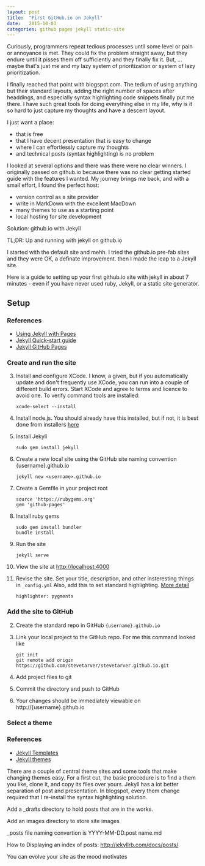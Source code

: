```yaml
---
layout: post
title:  "First GitHub.io on Jekyll"
date:   2015-10-03 
categories: github pages jekyll static-site
---
```


Curiously, programmers repeat tedious processes until some level or pain or annoyance is met. They could fix the problem straight away, but they endure until it pisses them off sufficiently and they finally fix it. But, ... maybe that's just me and my lazy system of prioritization or system of lazy prioritization.

I finally reached that point with blogspot.com. The tedium of using anything but their standard layouts, adding the right number of spaces after headdings, and especially syntax highlighting code snippets finally put me there. I have such great tools for doing everything else in my life, why is it so hard to just capture my thoughts and have a descent layout.

I just want a place:

- that is free
- that I have decent presentation that is easy to change
- where I can effortlessly capture my thoughts
- and technical posts (syntax highlighting) is no problem

I looked at several options and there was there were no clear winners. I originally passed on github.io because there was no clear getting started guide with the features I wanted. My journey brings me back, and with a small effort, I found the perfect host:

- version control as a site provider
- write in MarkDown with the excellent MacDown
- many themes to use as a starting point
- local hosting for site development

Solution: github.io with Jekyll

TL;DR: Up and running with jekyll on github.io

I started with the default site and mehh. I tried the github.io pre-fab sites and they were OK, a definate improvement. then I made the leap to a Jekyll site.

Here is a guide to setting up your first github.io site with jekyll in about 7 minutes - even if you have never used ruby, Jekyll, or a static site generator.

## Setup

### References

- [Using Jekyll with Pages](https://help.github.com/articles/using-jekyll-with-pages/)
- [Jekyll Quick-start guide](http://jekyllrb.com/docs/quickstart/)
- [Jekyll GitHub Pages](http://jekyllrb.com/docs/github-pages/)

### Create and run the site

3. Install and configure XCode. I know, a given, but if you automatically update and don't frequently use XCode, you can run into a couple of different build errors. Start XCode and agree to terms and licence to avoid one. To verify command tools are installed:
	
	```
	xcode-select --install
	```

1. Install node.js. You should already have this installed, but if not, it is best done from installers [here](https://nodejs.org)
1. Install Jekyll

   ```
   sudo gem install jekyll
   ```

1. Create a new local site using the GitHub site naming convention {username}.github.io

   ```
   jekyll new <username>.github.io
   ```
   
4. Create a Gemfile in your project root


   ```  
   source 'https://rubygems.org'   
   gem 'github-pages'
   ```

3. Install ruby gems

   ```
   sudo gem install bundler
   bundle install
   ```

1. Run the site

   ```
   jekyll serve
   ```
   
1. View the site at [http://localhost:4000](http://localhost:4000)
2. Revise the site. Set your title, description, and other insteresting things in ```_config.yml``` Also, add this to set standard highlighting. [More detail](http://jekyllrb.com/docs/templates/#code-snippet-highlighting)

	 ```
	 highlighter: pygments
	 ```

### Add the site to GitHub

2. Create the standard repo in GitHub ```{username}.github.io```
3. Link your local project to the GitHub repo. For me this command looked like

   ```
   git init
   git remote add origin https://github.com/stevetarver/stevetarver.github.io.git
   ```
      
1. Add project files to git
2. Commit the directory and push to GitHub
3. Your changes should be immediately viewable on http://{username}.github.io


### Select a theme

### References

- [Jekyll Templates](http://jekyll.tips/templates/)
- [Jekyll themes](http://jekyllthemes.org)

There are a couple of central theme sites and some tools that make changing themes easy. For a first cut, the basic procedure is to find a them you like, clone it, and copy its files over yours. Jekyll has a lot better separation of post and presentation. In blogspot, every them change required that I re-install the syntax highlighting solution.



Add a _drafts directory to hold posts that are in the works.

Add an images directory to store site images

_posts file naming convertion is YYYY-MM-DD.post name.md

How to Displaying an index of posts: http://jekyllrb.com/docs/posts/

You can evolve your site as the mood motivates
